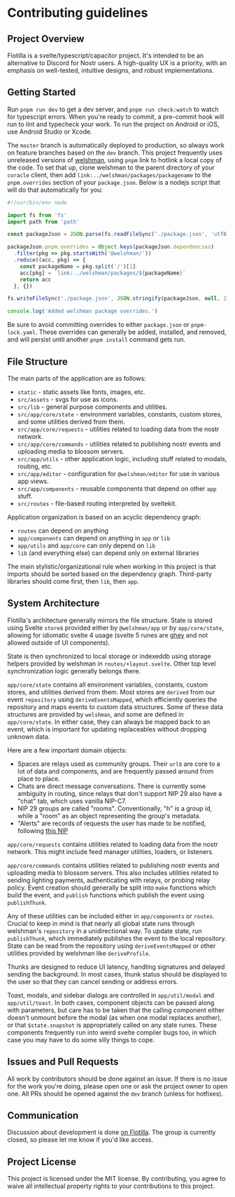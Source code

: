 # Contributing guidelines

## Project Overview

Flotilla is a svelte/typescript/capacitor project. It's intended to be an alternative to Discord for Nostr users. A high-quality UX is a priority, with an emphasis on well-tested, intuitive designs, and robust implementations.

## Getting Started

Run `pnpm run dev` to get a dev server, and `pnpm run check:watch` to watch for typescript errors. When you're ready to commit, a pre-commit hook will run to lint and typecheck your work. To run the project on Android or iOS, use Android Studio or Xcode.

The `master` branch is automatically deployed to production, so always work on feature branches based on the `dev` branch. This project frequently uses unreleased versions of [welshman](https://welshman.coracle.social), using `pnpm` link to hotlink a local copy of the code. To set that up, clone welshman to the parent directory of your `coracle` client, then add `link:../welshman/packages/packagename` to the `pnpm.overrides` section of your `package.json`. Below is a nodejs script that will do that automatically for you:

```javascript
#!/usr/bin/env node

import fs from 'fs'
import path from 'path'

const packageJson = JSON.parse(fs.readFileSync('./package.json', 'utf8'))

packageJson.pnpm.overrides = Object.keys(packageJson.dependencies)
  .filter(pkg => pkg.startsWith('@welshman/'))
  .reduce((acc, pkg) => {
    const packageName = pkg.split('/')[1]
    acc[pkg] = `link:../welshman/packages/${packageName}`
    return acc
  }, {})

fs.writeFileSync('./package.json', JSON.stringify(packageJson, null, 2) + '\n')

console.log('Added welshman package overrides.')
```

Be sure to avoid committing overrides to either `package.json` or `pnpm-lock.yaml`. These overrides can generally be added, installed, and removed, and will persist until another `pnpm install` command gets run.

## File Structure

The main parts of the application are as follows:

- `static` - static assets like fonts, images, etc.
- `src/assets` - svgs for use as icons.
- `src/lib` - general purpose components and utilities.
- `src/app/core/state` - environment variables, constants, custom stores, and some utilities derived from them.
- `src/app/core/requests` - utilities related to loading data from the nostr network.
- `src/app/core/commands` - utilities related to publishing nostr events and uploading media to blossom servers.
- `src/app/utils` - other application logic, including stuff related to modals, routing, etc.
- `src/app/editor` - configuration for `@welshman/editor` for use in various app views.
- `src/app/components` - reusable components that depend on other `app` stuff.
- `src/routes` - file-based routing interpreted by sveltekit.

Application organization is based on an acyclic dependency graph:

- `routes` can depend on anything
- `app/components` can depend on anything in `app` or `lib`
- `app/utils` and `app/core` can only depend on `lib`
- `lib` (and everything else) can depend only on external libraries

The main stylistic/organizational rule when working in this project is that imports should be sorted based on the dependency graph. Third-party libraries should come first, then `lib`, then `app`.

## System Architecture

Flotilla's architecture generally mirrors the file structure. State is stored using Svelte `store`s provided either by `@welshman/app` or by `app/core/state`, allowing for idiomatic svelte 4 usage (svelte 5 runes are [ghey](https://habla.news/u/hodlbod@coracle.social/1739830562159) and not allowed outside of UI components).

State is then synchronized to local storage or indexeddb using storage helpers provided by welshman in `routes/+layout.svelte`. Other top level synchronization logic generally belongs there.

`app/core/state` contains all environment variables, constants, custom stores, and utilities derived from them. Most stores are `derived` from our event `repository` using `deriveEventsMapped`, which efficiently queries the repository and maps events to custom data structures. Some of these data structures are provided by `welshman`, and some are defined in `app/core/state`. In either case, they can always be mapped back to an event, which is important for updating replaceables without dropping unknown data.

Here are a few important domain objects:

- Spaces are relays used as community groups. Their `url`s are core to a lot of data and components, and are frequently passed around from place to place.
- Chats are direct message conversations. There is currently some ambiguity in routing, since relays that don't support NIP 29 also have a "chat" tab, which uses vanilla NIP-C7.
- NIP 29 groups are called "rooms". Conventionally, "h" is a group id, while a "room" as an object representing the group's metadata.
- "Alerts" are records of requests the user has made to be notified, following [this NIP](https://github.com/nostr-protocol/nips/pull/1796)

`app/core/requests` contains utilities related to loading data from the nostr network. This might include feed manager utilities, loaders, or listeners.

`app/core/commands` contains utilities related to publishing nostr events and uploading media to blossom servers. This also includes utilities related to sending lighting payments, authenticating with relays, or probing relay policy. Event creation should generally be split into `make` functions which build the event, and `publish` functions which publish the event using `publishThunk`.

Any of these utilities can be included either in `app/components` or `routes`. Crucial to keep in mind is that nearly all global state runs through welshman's `repository` in a unidirectional way. To update state, run `publishThunk`, which immediately publishes the event to the local repository. State can be read from the repository using `deriveEventsMapped` or other utilities provided by welshman like `deriveProfile`.

Thunks are designed to reduce UI latency, handling signatures and delayed sending the background. In most cases, thunk status should be displayed to the user so that they can cancel sending or address errors.

Toast, modals, and sidebar dialogs are controlled in `app/util/modal` and `app/util/toast`. In both cases, component objects can be passed along with parameters, but care has to be taken that the calling component either doesn't unmount before the modal (as when one modal replaces another), or that `$state.snapshot` is appropriately called on any state runes. These components frequently run into weird svelte compiler bugs too, in which case you may have to do some silly things to cope.

## Issues and Pull Requests

All work by contributors should be done against an issue. If there is no issue for the work you're doing, please open one or ask the project owner to open one. All PRs should be opened against the `dev` branch (unless for hotfixes).

## Communication

Discussion about development is done [on Flotilla](https://app.flotilla.social/spaces/internal.coracle.social). The group is currently closed, so please let me know if you'd like access.

## Project License

This project is licensed under the MIT license. By contributing, you agree to waive all intellectual property rights to your contributions to this project.

